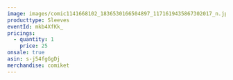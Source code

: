```yaml
---
image: images/comic1141668102_1836530166504897_1171619435867302017_n.jpg
producttype: Sleeves
eventId: mkb4XfKk_
pricings:
  - quantity: 1
    price: 25
onsale: true
asin: s-j54fgGgDj
merchandise: comiket
---
```

